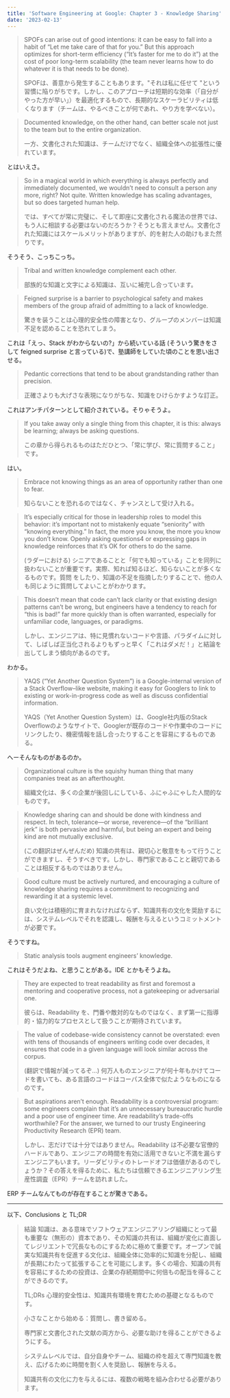 ```yaml
---
title: 'Software Engineering at Google: Chapter 3 - Knowledge Sharing'
date: '2023-02-13'
---
```


> SPOFs can arise out of good intentions: it can be easy to fall into a habit of “Let me take care of that for you.” But this approach optimizes for short-term efficiency (“It’s faster for me to do it”) at the cost of poor long-term scalability (the team never learns how to do whatever it is that needs to be done). 
> 
> SPOFは、善意から発生することもあります。"それは私に任せて "という習慣に陥りがちです。しかし、このアプローチは短期的な効率（「自分がやった方が早い」）を最適化するもので、長期的なスケーラビリティは低くなります（チームは、やるべきことが何であれ、やり方を学べない）。

> Documented knowledge, on the other hand, can better scale not just to the team but to the entire organization. 
> 
> 一方、文書化された知識は、チームだけでなく、組織全体への拡張性に優れています。

とはいえさ。

> So in a magical world in which everything is always perfectly and immediately documented, we wouldn’t need to consult a person any more, right? Not quite. Written knowledge has scaling advantages, but so does targeted human help. 
> 
> では、すべてが常に完璧に、そして即座に文書化される魔法の世界では、もう人に相談する必要はないのだろうか？そうとも言えません。文書化された知識にはスケールメリットがありますが、的を射た人の助けもまた然りです。

そうそう、こっちこっち。

> Tribal and written knowledge complement each other. 
> 
> 部族的な知識と文字による知識は、互いに補完し合っています。

> Feigned surprise is a barrier to psychological safety and makes members of the group afraid of admitting to a lack of knowledge.
>
> 驚きを装うことは心理的安全性の障害となり、グループのメンバーは知識不足を認めることを恐れてしまう。

これは「えっ、Stack がわからないの?」から続いている話 (そういう驚きをさして feigned surprise と言っている)で、塾講師をしていた頃のことを思い出させる。

> Pedantic corrections that tend to be about grandstanding rather than precision.
> 
> 正確さよりも大げさな表現になりがちな、知識をひけらかすような訂正。

これはアンチパターンとして紹介されている。そりゃそうよ。

> If you take away only a single thing from this chapter, it is this: always be learning; always be asking questions.
> 
> この章から得られるものはただひとつ、「常に学び、常に質問すること」です。

はい。

> Embrace not knowing things as an area of opportunity rather than one to fear.
> 
> 知らないことを恐れるのではなく、チャンスとして受け入れる。

> It’s especially critical for those in leadership roles to model this behavior: it’s important not to mistakenly equate “seniority” with “knowing everything.” In fact, the more you know, the more you know you don’t know. Openly asking questions4 or expressing gaps in knowledge reinforces that it’s OK for others to do the same.
> 
> (ラダーにおける) シニアであることと「何でも知っている」ことを同列に扱わないことが重要です。実際、知れば知るほど、知らないことが多くなるものです。質問 をしたり、知識の不足を指摘したりすることで、他の人も同じように質問してよいことがわかります。

> This doesn’t mean that code can’t lack clarity or that existing design patterns can’t be wrong, but engineers have a tendency to reach for “this is bad!” far more quickly than is often warranted, especially for unfamiliar code, languages, or paradigms. 
> 
> しかし、エンジニアは、特に見慣れないコードや言語、パラダイムに対して、しばしば正当化されるよりもずっと早く「これはダメだ！」と結論を出してしまう傾向があるのです。

わかる。

> YAQS (“Yet Another Question System”) is a Google-internal version of a Stack Overflow–like website, making it easy for Googlers to link to existing or work-in-progress code as well as discuss confidential information.
> 
> YAQS（Yet Another Question System）は、Google社内版のStack Overflowのようなサイトで、Googlerが既存のコードや作業中のコードにリンクしたり、機密情報を話し合ったりすることを容易にするものである。

へーそんなものがあるのか。

> Organizational culture is the squishy human thing that many companies treat as an afterthought.
> 
> 組織文化は、多くの企業が後回しにしている、ふにゃふにゃした人間的なものです。

> Knowledge sharing can and should be done with kindness and respect. In tech, tolerance—or worse, reverence—of the “brilliant jerk” is both pervasive and harmful, but being an expert and being kind are not mutually exclusive.
> 
> (この翻訳はぜんぜんだめ) 知識の共有は、親切心と敬意をもって行うことができますし、そうすべきです。しかし、専門家であることと親切であることは相反するものではありません。

> Good culture must be actively nurtured, and encouraging a culture of knowledge sharing requires a commitment to recognizing and rewarding it at a systemic level. 
> 
> 良い文化は積極的に育まれなければならず、知識共有の文化を奨励するには、システムレベルでそれを認識し、報酬を与えるというコミットメントが必要です。

そうですね。

> Static analysis tools augment engineers’ knowledge. 

これはそうだよね、と思うことがある。IDE とかもそうよね。

> They are expected to treat readability as first and foremost a mentoring and cooperative process, not a gatekeeping or adversarial one. 
> 
> 彼らは、Readability を、門番や敵対的なものではなく、まず第一に指導的・協力的なプロセスとして扱うことが期待されています。

> The value of codebase-wide consistency cannot be overstated: even with tens of thousands of engineers writing code over decades, it ensures that code in a given language will look similar across the corpus.
> 
> (翻訳で情報が減ってるぞ...) 何万人ものエンジニアが何十年もかけてコードを書いても、ある言語のコードはコーパス全体で似たようなものになるのです。

> But aspirations aren’t enough. Readability is a controversial program: some engineers complain that it’s an unnecessary bureaucratic hurdle and a poor use of engineer time. Are readability’s trade-offs worthwhile? For the answer, we turned to our trusty Engineering Productivity Research (EPR) team. 
> 
> しかし、志だけでは十分ではありません。Readability は不必要な官僚的ハードルであり、エンジニアの時間を有効に活用できないと不満を漏らすエンジニアもいます。リーダビリティのトレードオフは価値があるのでしょうか？その答えを得るために、私たちは信頼できるエンジニアリング生産性調査（EPR）チームを訪れました。

ERP チームなんてものが存在することが驚きである。

---

以下、Conclusions と TL;DR

> 結論
> 知識は、ある意味でソフトウェアエンジニアリング組織にとって最も重要な（無形の）資本であり、その知識の共有は、組織が変化に直面してレジリエントで冗長なものにするために極めて重要です。オープンで誠実な知識共有を促進する文化は、組織全体に効率的に知識を分配し、組織が長期にわたって拡張することを可能にします。多くの場合、知識の共有を容易にするための投資は、企業の存続期間中に何倍もの配当を得ることができるのです。
> 
> TL;DRs
> 心理的安全性は、知識共有環境を育むための基礎となるものです。
> 
> 小さなことから始める：質問し、書き留める。
> 
> 専門家と文書化された文献の両方から、必要な助けを得ることができるようにする。
> 
> システムレベルでは、自分自身やチーム、組織の枠を超えて専門知識を教え、広げるために時間を割く人を奨励し、報酬を与える。
> 
> 知識共有の文化に力を与えるには、複数の戦略を組み合わせる必要があります。
